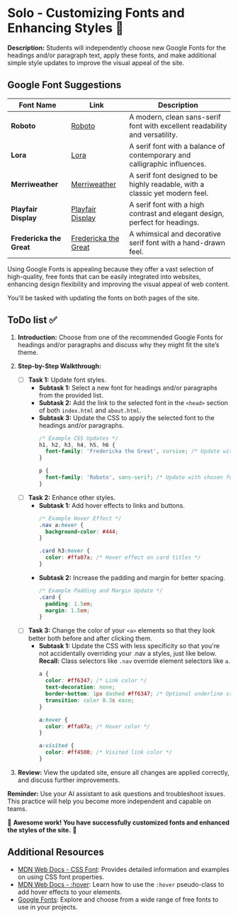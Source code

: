 # Solo - Customizing Fonts and Enhancing Styles 💪

**Description:**
Students will independently choose new Google Fonts for the headings and/or paragraph text, apply these fonts, and make additional simple style updates to improve the visual appeal of the site.

## Google Font Suggestions
| **Font Name**           | **Link**                                                 | **Description**                                                                 |
|-------------------------|----------------------------------------------------------|---------------------------------------------------------------------------------|
| **Roboto**              | [Roboto](https://fonts.google.com/specimen/Roboto)       | A modern, clean sans-serif font with excellent readability and versatility.     |
| **Lora**                | [Lora](https://fonts.google.com/specimen/Lora)           | A serif font with a balance of contemporary and calligraphic influences.        |
| **Merriweather**        | [Merriweather](https://fonts.google.com/specimen/Merriweather) | A serif font designed to be highly readable, with a classic yet modern feel.   |
| **Playfair Display**    | [Playfair Display](https://fonts.google.com/specimen/Playfair+Display) | A serif font with a high contrast and elegant design, perfect for headings. |
| **Fredericka the Great**| [Fredericka the Great](https://fonts.google.com/specimen/Fredericka+the+Great) | A whimsical and decorative serif font with a hand-drawn feel.                    |

Using Google Fonts is appealing because they offer a vast selection of high-quality, free fonts that can be easily integrated into websites, enhancing design flexibility and improving the visual appeal of web content.

You'll be tasked with updating the fonts on both pages of the site.

## ToDo list ✅

1. **Introduction:** Choose from one of the recommended Google Fonts for headings and/or paragraphs and discuss why they might fit the site’s theme.

2. **Step-by-Step Walkthrough:**
    - [ ] **Task 1:** Update font styles.
        - **Subtask 1:** Select a new font for headings and/or paragraphs from the provided list.
        - **Subtask 2:** Add the link to the selected font in the `<head>` section of both `index.html` and `about.html`.
        - **Subtask 3:** Update the CSS to apply the selected font to the headings and/or paragraphs.
            ```css
            /* Example CSS Updates */
            h1, h2, h3, h4, h5, h6 {
              font-family: 'Fredericka the Great', cursive; /* Update with chosen font */
            }

            p {
              font-family: 'Roboto', sans-serif; /* Update with chosen font */
            }
            ```
    - [ ] **Task 2:** Enhance other styles.
        - **Subtask 1:** Add hover effects to links and buttons.
            ```css
            /* Example Hover Effect */
            .nav a:hover {
              background-color: #444;
            }

            .card h3:hover {
              color: #ffa07a; /* Hover effect on card titles */
            }
            ```
        - **Subtask 2:** Increase the padding and margin for better spacing.
            ```css
            /* Example Padding and Margin Update */
            .card {
              padding: 1.5em;
              margin: 1.5em;
            }
            ```
    - [ ] **Task 3:** Change the color of your `<a>` elements so that they look better both before and after clicking them.
        - **Subtask 1:** Update the CSS with less specificity so that you're not accidentally overriding your .nav a styles, just like below. **Recall:** Class selectors like `.nav` override element selectors like `a`.
            ```css
            a {
              color: #ff6347; /* Link color */
              text-decoration: none;
              border-bottom: 1px dashed #ff6347; /* Optional underline style */
              transition: color 0.3s ease;
            }

            a:hover {
              color: #ffa07a; /* Hover color */
            }

            a:visited {
              color: #ff4500; /* Visited link color */
            }
            ```




4. **Review:** View the updated site, ensure all changes are applied correctly, and discuss further improvements.

**Reminder:** Use your AI assistant to ask questions and troubleshoot issues. This practice will help you become more independent and capable on teams.

🌟 **Awesome work! You have successfully customized fonts and enhanced the styles of the site.** 🌟


## Additional Resources
- [MDN Web Docs - CSS Font](https://developer.mozilla.org/en-US/docs/Web/CSS/font): Provides detailed information and examples on using CSS font properties.
- [MDN Web Docs - :hover](https://developer.mozilla.org/en-US/docs/Web/CSS/:hover): Learn how to use the `:hover` pseudo-class to add hover effects to your elements.
- [Google Fonts](https://fonts.google.com/): Explore and choose from a wide range of free fonts to use in your projects.